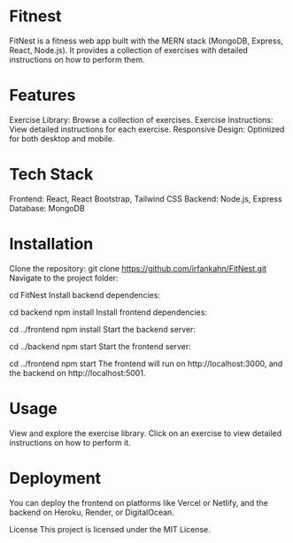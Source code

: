 # Fitnest
FitNest is a fitness web app built with the MERN stack (MongoDB, Express, React, Node.js). It provides a collection of exercises with detailed instructions on how to perform them.

# Features
Exercise Library: Browse a collection of exercises.
Exercise Instructions: View detailed instructions for each exercise.
Responsive Design: Optimized for both desktop and mobile.

# Tech Stack
Frontend: React, React Bootstrap, Tailwind CSS
Backend: Node.js, Express
Database: MongoDB

# Installation
Clone the repository:
git clone https://github.com/irfankahn/FitNest.git
Navigate to the project folder:

cd FitNest
Install backend dependencies:

cd backend
npm install
Install frontend dependencies:


cd ../frontend
npm install
Start the backend server:

cd ../backend
npm start
Start the frontend server:

cd ../frontend
npm start
The frontend will run on http://localhost:3000, and the backend on http://localhost:5001.

# Usage
View and explore the exercise library.
Click on an exercise to view detailed instructions on how to perform it.

# Deployment
You can deploy the frontend on platforms like Vercel or Netlify, and the backend on Heroku, Render, or DigitalOcean.

License
This project is licensed under the MIT License.
